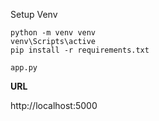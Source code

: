 
Setup Venv
```
python -m venv venv
venv\Scripts\active
pip install -r requirements.txt
```

```
app.py
```

**URL**

http://localhost:5000